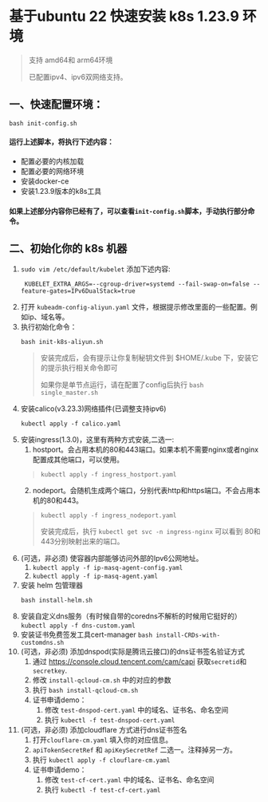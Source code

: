 # 基于ubuntu 22 快速安装 k8s 1.23.9 环境
> 支持 amd64和 arm64环境
> 
> 已配置ipv4、ipv6双网络支持。
## 一、快速配置环境：
```shell
bash init-config.sh
```
#### 运行上述脚本，将执行下述内容：
+ 配置必要的内核加载
+ 配置必要的网络环境
+ 安装docker-ce
+ 安装1.23.9版本的k8s工具
#### 如果上述部分内容你已经有了，可以查看`init-config.sh`脚本，手动执行部分命令。

## 二、初始化你的 k8s 机器
1. `sudo vim /etc/default/kubelet` 添加下述内容:
   ```shell
    KUBELET_EXTRA_ARGS=--cgroup-driver=systemd --fail-swap-on=false --feature-gates=IPv6DualStack=true
   ```
2. 打开 `kubeadm-config-aliyun.yaml` 文件，根据提示修改里面的一些配置。例如ip、域名等。
3. 执行初始化命令：
    ```shell
    bash init-k8s-aliyun.sh
    ```
   > 安装完成后，会有提示让你复制秘钥文件到 $HOME/.kube 下，安装它的提示执行相关命令即可
   > 
   > 如果你是单节点运行，请在配置了config后执行 `bash single_master.sh`
4. 安装calico(v3.23.3)网络插件(已调整支持ipv6)
    ```shell
    kubectl apply -f calico.yaml
    ```
5. 安装ingress(1.3.0)，这里有两种方式安装,二选一:
   1. hostport。会占用本机的80和443端口。如果本机不需要nginx或者nginx配置成其他端口，可以使用。
     > `kubectl apply -f ingress_hostport.yaml`
   2. nodeport。会随机生成两个端口，分别代表http和https端口。不会占用本机的80和443。
   > `kubectl apply -f ingress_nodeport.yaml`
   > 
   > 安装完成后，执行 `kubectl get svc -n ingress-nginx` 可以看到 80和443分别映射出来的端口。
6. (可选，非必须) 使容器内部能够访问外部的Ipv6公网地址。
   1. `kubectl apply -f ip-masq-agent-config.yaml`
   2. `kubectl apply -f ip-masq-agent.yaml`
7. 安装 helm 包管理器
    ```shell
    bash install-helm.sh
    ```
8. 安装自定义dns服务（有时候自带的coredns不解析的时候用它挺好的）
   `kubectl apply -f dns-custom.yaml`
9. 安装证书免费签发工具cert-manager
   `bash install-CRDs-with-customdns.sh`
10. (可选，非必须) 添加dnspod(实际是腾讯云接口)的dns证书签名验证方式
    1. 通过 https://console.cloud.tencent.com/cam/capi 获取`secretid`和 `secretkey`.
    2. 修改 `install-qcloud-cm.sh` 中的对应的参数 
    3. 执行 `bash install-qcloud-cm.sh`
    4. 证书申请demo：
       1. 修改 `test-dnspod-cert.yaml` 中的域名、证书名、命名空间
       2. 执行 `kubectl -f test-dnspod-cert.yaml`
11. (可选，非必须) 添加cloudflare 方式进行dns证书签名
    1. 打开`clouflare-cm.yaml` 填入你的对应信息。
    2. `apiTokenSecretRef` 和 `apiKeySecretRef` 二选一。注释掉另一方。
    3. 执行 `kubectl apply -f clouflare-cm.yaml`
    4. 证书申请demo：
       1. 修改 `test-cf-cert.yaml` 中的域名、证书名、命名空间
       2. 执行 `kubectl -f test-cf-cert.yaml`